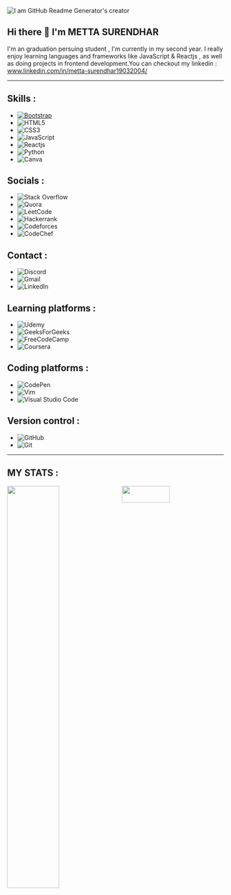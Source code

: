 
![I am GitHub Readme Generator's creator](https://github.com/MettaSurendhar/MettaSurendhar/blob/main/banner%20image/github%20banner%202.png?raw=true)

## Hi there 👋 **I'm METTA SURENDHAR**
I'm an graduation persuing student , I'm currently in my second year. I really enjoy learning languages and frameworks like JavaScript & Reactjs , as well as  doing projects in frontend development.You can checkout my linkedin : www.linkedin.com/in/metta-surendhar19032004/

----
## Skills :

- [![Bootstrap](https://img.shields.io/badge/bootstrap-%23563D7C.svg?style=for-the-badge&logo=bootstrap&logoColor=white)](https://www.google.com/)
- ![HTML5](https://img.shields.io/badge/html5-%23E34F26.svg?style=for-the-badge&logo=html5&logoColor=white)
- ![CSS3](https://img.shields.io/badge/css3-%231572B6.svg?style=for-the-badge&logo=css3&logoColor=white)
- ![JavaScript](https://img.shields.io/badge/javascript-%23323330.svg?style=for-the-badge&logo=javascript&logoColor=%23F7DF1E)
- ![Reactjs](https://img.shields.io/badge/react-%2320232a.svg?style=for-the-badge&logo=react&logoColor=%2361DAFB)
- ![Python](https://img.shields.io/badge/python-3670A0?style=for-the-badge&logo=python&logoColor=ffdd54)
- ![Canva](https://img.shields.io/badge/Canva-%2300C4CC.svg?style=for-the-badge&logo=Canva&logoColor=white)

## Socials :
- ![Stack Overflow](https://img.shields.io/badge/-Stackoverflow-FE7A16?style=for-the-badge&logo=stack-overflow&logoColor=white)
- ![Quora](https://img.shields.io/badge/Quora-%23B92B27.svg?style=for-the-badge&logo=Quora&logoColor=white)
- ![LeetCode](https://img.shields.io/badge/LeetCode-000000?style=for-the-badge&logo=LeetCode&logoColor=#d16c06)
- ![Hackerrank](https://img.shields.io/badge/-Hackerrank-2EC866?style=for-the-badge&logo=HackerRank&logoColor=white)
- ![Codeforces](https://img.shields.io/badge/Codeforces-445f9d?style=for-the-badge&logo=Codeforces&logoColor=white)
- ![CodeChef](https://img.shields.io/badge/CodeChef-%23964B00.svg?style=for-the-badge&logo=CodeChef&logoColor=white)

## Contact :
- ![Discord](https://img.shields.io/badge/Discord-%235865F2.svg?style=for-the-badge&logo=discord&logoColor=white)
- ![Gmail](https://img.shields.io/badge/Gmail-D14836?style=for-the-badge&logo=gmail&logoColor=white)
- ![LinkedIn](https://img.shields.io/badge/linkedin-%230077B5.svg?style=for-the-badge&logo=linkedin&logoColor=white)

## Learning platforms :
- ![Udemy](https://img.shields.io/badge/Udemy-A435F0?style=for-the-badge&logo=Udemy&logoColor=white)
- ![GeeksForGeeks](https://img.shields.io/badge/GeeksforGeeks-gray?style=for-the-badge&logo=geeksforgeeks&logoColor=35914c)
- ![FreeCodeCamp](https://img.shields.io/badge/Freecodecamp-%23123.svg?&style=for-the-badge&logo=freecodecamp&logoColor=green)
- ![Coursera](https://img.shields.io/badge/Coursera-%230056D2.svg?style=for-the-badge&logo=Coursera&logoColor=white)

## Coding platforms :
- ![CodePen](https://img.shields.io/badge/CodePen-white?style=for-the-badge&logo=codepen&logoColor=black)
- ![Vim](https://img.shields.io/badge/VIM-%2311AB00.svg?style=for-the-badge&logo=vim&logoColor=white)
- ![Visual Studio Code](https://img.shields.io/badge/Visual%20Studio%20Code-0078d7.svg?style=for-the-badge&logo=visual-studio-code&logoColor=white)

## Version control :
- ![GitHub](https://img.shields.io/badge/github-%23121011.svg?style=for-the-badge&logo=github&logoColor=white)
- ![Git](https://img.shields.io/badge/git-%23F05033.svg?style=for-the-badge&logo=git&logoColor=white)

----
## MY STATS :

<img width="49%" align="left" src="https://github-readme-stats.vercel.app/api?username=mettasurendhar&show_icons=true&theme=dracula#gh-dark-mode-only&include_all_commits=true&line_height=75" />
<img width="47%" height="10%" align="right" src="https://github-readme-stats.vercel.app/api/top-langs/?username=mettasurendhar&layout=compact&langs_count=8&theme=tokyonight#gh-dark-mode-only" />






<!--
**MettaSurendhar/MettaSurendhar** is a ✨ _special_ ✨ repository because its `README.md` (this file) appears on your GitHub profile.

Here are some ideas to get you started:

- 🔭 I’m currently working on ...
- 🌱 I’m currently learning ...
- 👯 I’m looking to collaborate on ...
- 🤔 I’m looking for help with ...
- 💬 Ask me about ...
- 📫 How to reach me: ...
- 😄 Pronouns: ...
- ⚡ Fun fact: ...
-->

